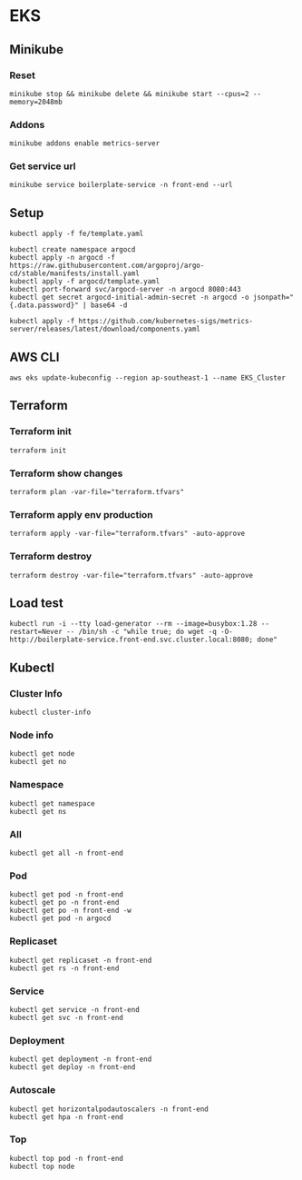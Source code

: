# EKS

## Minikube

### Reset

```shell
minikube stop && minikube delete && minikube start --cpus=2 --memory=2048mb
```

### Addons

```shell
minikube addons enable metrics-server
```

### Get service url

```shell
minikube service boilerplate-service -n front-end --url
```

## Setup

```shell
kubectl apply -f fe/template.yaml
```

```shell
kubectl create namespace argocd
kubectl apply -n argocd -f https://raw.githubusercontent.com/argoproj/argo-cd/stable/manifests/install.yaml
kubectl apply -f argocd/template.yaml
kubectl port-forward svc/argocd-server -n argocd 8080:443
kubectl get secret argocd-initial-admin-secret -n argocd -o jsonpath="{.data.password}" | base64 -d
```

```shell
kubectl apply -f https://github.com/kubernetes-sigs/metrics-server/releases/latest/download/components.yaml
```

## AWS CLI

```shell
aws eks update-kubeconfig --region ap-southeast-1 --name EKS_Cluster
```

## Terraform

### Terraform init

```shell
terraform init
```

### Terraform show changes

```shell
terraform plan -var-file="terraform.tfvars"
```

### Terraform apply env production

```shell
terraform apply -var-file="terraform.tfvars" -auto-approve
```

### Terraform destroy

```shell
terraform destroy -var-file="terraform.tfvars" -auto-approve
```

## Load test

```shell
kubectl run -i --tty load-generator --rm --image=busybox:1.28 --restart=Never -- /bin/sh -c "while true; do wget -q -O- http://boilerplate-service.front-end.svc.cluster.local:8080; done"
```

## Kubectl

### Cluster Info

```shell
kubectl cluster-info
```

### Node info

```shell
kubectl get node
kubectl get no
```

### Namespace

```shell
kubectl get namespace
kubectl get ns
```

### All

```shell
kubectl get all -n front-end
```

### Pod

```shell
kubectl get pod -n front-end
kubectl get po -n front-end
kubectl get po -n front-end -w
kubectl get pod -n argocd
```

### Replicaset

```shell
kubectl get replicaset -n front-end
kubectl get rs -n front-end
```

### Service

```shell
kubectl get service -n front-end
kubectl get svc -n front-end
```

### Deployment

```shell
kubectl get deployment -n front-end
kubectl get deploy -n front-end
```

### Autoscale

```shell
kubectl get horizontalpodautoscalers -n front-end
kubectl get hpa -n front-end
```

### Top

```shell
kubectl top pod -n front-end
kubectl top node
```
